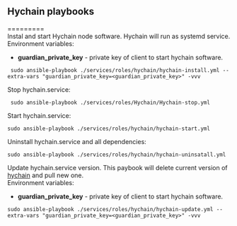 ## Hychain playbooks
=========\
Instal and start Hychain node software. Hychain will run as systemd service.\
Environment variables:

  - **guardian_private_key**  - private key of client to start hychain software.

```
 sudo ansible-playbook ./services/roles/hychain/hychain-install.yml --extra-vars "guardian_private_key=<guardian_private_key>" -vvv
```
Stop hychain.service:
```
 sudo ansible-playbook ./services/roles/Hychain/Hychain-stop.yml 
```
Start hychain.service:
```
sudo ansible-playbook ./services/roles/hychain/hychain-start.yml
```
Uninstall hychain.service and all dependencies:
```
sudo ansible-playbook ./services/roles/hychain/hychain-uninsatall.yml 
```
Update hychain.service version. This paybook will delete current version of [hychain](https://github.com/HYCHAIN/guardian-node-software) and pull new one.\
Environment variables:
  - **guardian_private_key** - private key of client to start hychain software.
```
sudo ansible-playbook ./services/roles/hychain/hychain-update.yml --extra-vars "guardian_private_key=<guardian_private_key>" -vvv
 
